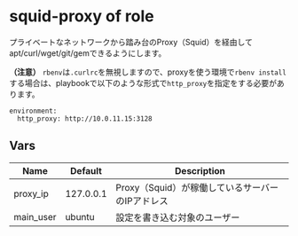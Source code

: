# squid-proxy of role

プライベートなネットワークから踏み台のProxy（Squid）を経由してapt/curl/wget/git/gemできるようにします。

**（注意）**
`rbenv`は`.curlrc`を無視しますので、proxyを使う環境で`rbenv install`する場合は、playbookで以下のような形式で`http_proxy`を指定をする必要があります。

```
environment:
  http_proxy: http://10.0.11.15:3128
```

## Vars

|Name|Default|Description|
|---|---|---|
|proxy_ip|127.0.0.1|Proxy（Squid）が稼働しているサーバーのIPアドレス|
|main_user|ubuntu|設定を書き込む対象のユーザー|
